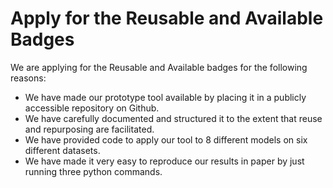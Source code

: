 # Apply for the Reusable and Available Badges

We are applying for the Reusable and Available badges for the following reasons:
- We have made our prototype tool available by placing it in a publicly accessible repository on Github.
- We have carefully documented and structured it to the extent that reuse and repurposing are facilitated. 
- We have provided code to apply our tool to 8 different models on six different datasets.
- We have made it very easy to reproduce our results in paper by just running three python commands.

